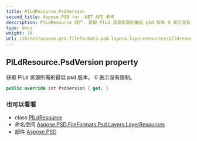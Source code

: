 ```yaml
---
title: PlLdResource.PsdVersion
second_title: Aspose.PSD for .NET API 参考
description: PlLdResource 财产. 获取 PlLd 资源所需的最低 psd 版本 0 表示没有限制
type: docs
weight: 30
url: /zh/net/aspose.psd.fileformats.psd.layers.layerresources/plldresource/psdversion/
---
```

## PlLdResource.PsdVersion property

获取 PlLd 资源所需的最低 psd 版本。 0 表示没有限制。

```csharp
public override int PsdVersion { get; }
```

### 也可以看看

* class [PlLdResource](../)
* 命名空间 [Aspose.PSD.FileFormats.Psd.Layers.LayerResources](../../plldresource/)
* 部件 [Aspose.PSD](../../../)



